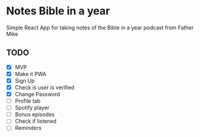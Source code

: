 # Notes Bible in a year 

Simple React App for taking notes of the Bible in a year podcast from Father Mike 

## TODO

- [x] MVP
- [x] Make it PWA
- [x] Sign Up
- [x] Check is user is verified
- [x] Change Password
- [ ] Profile tab
- [ ] Spotify player
- [ ] Bonus episodes
- [ ] Check if listened
- [ ] Reminders
